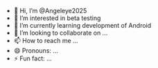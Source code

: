 - 👋 Hi, I’m @Angeleye2025
- 👀 I’m interested in beta testing 
- 🌱 I’m currently learning development of Android 
- 💞️ I’m looking to collaborate on ...
- 📫 How to reach me ...
- 😄 Pronouns: ...
- ⚡ Fun fact: ...

<!---
Angeleye2025/Angeleye2025 is a ✨ special ✨ repository because its `README.md` (this file) appears on your GitHub profile.
You can click the Preview link to take a look at your changes.
--->
